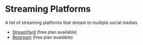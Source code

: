 # Streaming Platforms

A list of streaming platforms that stream to multiple social medias.

- [StreamYard](https://streamyard.com/) (free plan available)
- [Restream](https://restream.io/) (free plan available)
